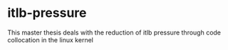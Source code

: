 # itlb-pressure
This master thesis deals with the reduction of itlb pressure through code collocation in the linux kernel
